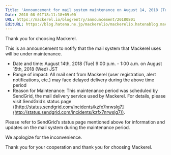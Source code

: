 ```yaml
---
Title: 'Announcement for mail system maintenance on August 14, 2018 (Tue.) '
Date: 2018-08-01T18:11:18+09:00
URL: https://mackerel.io/blog/entry/announcement/20180801
EditURL: https://blog.hatena.ne.jp/mackerelio/mackerelio.hatenablog.mackerel.io/atom/entry/10257846132606629315
---
```


Thank you for choosing Mackerel.

This is an announcement to notify that the mail system that Mackerel uses will be under maintenance.

- Date and time: August 14th, 2018 (Tue) 9:00 p.m. - 1:00 a.m. on August 15th, 2018 (Wed) JST 
- Range of impact: All mail sent from Mackerel (user registration, alert notifications, etc.) may face delayed delivery during the above time period
- Reason for Maintenance: This maintenance period was scheduled by SendGrid, the mail delivery service used by Mackerel. For details, please visit SendGrid’s status page ([http://status.sendgrid.com/incidents/kzfx7nrwslg7](http://status.sendgrid.com/incidents/kzfx7nrwslg7)).

Please refer to SendGrid’s status page mentioned above for information and updates on the mail system during the maintenance period.

We apologize for the inconvenience.

Thank you for your cooperation and thank you for choosing Mackerel.
